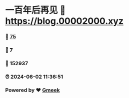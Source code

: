 # 一百年后再见 :link: https://blog.00002000.xyz 
### :page_facing_up: [75](https://blog.00002000.xyz/tag.html) 
### :speech_balloon: 7 
### :hibiscus: 152937 
### :alarm_clock: 2024-06-02 11:36:51 
### Powered by :heart: [Gmeek](https://github.com/Meekdai/Gmeek)
